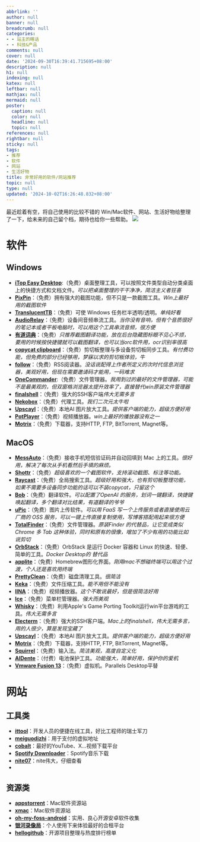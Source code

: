```yaml
---
abbrlink: ''
author: null
banner: null
breadcrumb: null
categories:
- - 站主的瞎话
- - 科技&产品
comments: null
cover: null
date: '2024-09-30T16:39:41.715695+08:00'
description: null
h1: null
indexing: null
katex: null
leftbar: null
mathjax: null
mermaid: null
poster:
  caption: null
  color: null
  headline: null
  topic: null
references: null
rightbar: null
sticky: null
tags:
- 推荐
- 软件
- 网站
- 生活好物
title: 非常好用的软件/网站推荐
topic: null
type: null
updated: '2024-10-02T16:26:48.832+08:00'
---
```

最近趁着有空，将自己使用的比较不错的 Win/Mac软件、网站、生活好物给整理了一下，给未来的自己留个档，期待也给你一些帮助。
![](https://cdn.jsdelivr.net/gh/shangy1yi/picx-images-hosting@master/image.1ovem4027t.png)

# 软件

## Windows

* [**iTop Easy Desktop**](https://www.itopvpn.com/itop-easy-desktop?name=ied&ver=2.6.0.8&lan=&insur=other&to=homepage):（免费）桌面整理工具，可以按照文件类型自动分类桌面上的快捷方式和文档文件。*可以把桌面整理的干干净净，简洁主义者狂喜*
* [**PixPin**](https://pixpinapp.com/start/quick-start)：（免费）拥有强大的截图功能，但不只是一款截图工具。*Win上最好用的截图软件*
* [**TranslucentTB**](https://translucenttb.github.io/)：（免费）可使 Windows 任务栏半透明/透明。*单纯好看*
* [**AudioRelay**](https://audiorelay.net/)：（免费）设备间音频串流工具。*当你没有音响，但有个音质很好的笔记本或者平板电脑时，可以用这个工具串流音频，很方便*
* [**有道词典**](https://fanyi.youdao.com/download-Windows?keyfrom=fanyiweb_navigation)：（免费）*只推荐截图翻译功能，放在后台隐藏图标眼不见心不烦，要用的时候按快捷键就可以截图翻译，也可以当orc软件用，ocr识别率很高*
* [**copycat clipboard**](https://www.entilitystudio.com/copycat-clipboard?ref=producthunt)：（免费）剪切板整理与多设备剪切板同步工具。*有付费功能，但免费的部分已经够用，梦寐以求的剪切板体验，牛*
* [**follow**](https://app.follow.is/)：（免费）RSS阅读器。*没话说配得上作者所定义的次时代信息浏览器，美观好用，但现在需要邀请码才能用，一码难求*
* [**OneCommander**](https://onecommander.com/):（免费）文件管理器。*我用到过的最好的文件管理器，可能不是最美观的，但双窗格浏览器太提升效率了，直接替代win原装文件管理器*
* [**finalshell**](https://finalshell.net/)：（免费）强大的SSH客户端*伟大无需多言*
* [**Nekobox**](https://getnekobox.com/en/)：（免费）代理工具。*我们二次元太牛啦*
* [**Upscayl**](https://www.upscayl.org/)：（免费）本地AI 图片放大工具。*提供客户端的能力，超级方便好用*
* [**PotPlayer**](https://potplayer.org/en/)：（免费）视频播放器。*win上最好的播放器没有之一*
* [**Motrix**](https://motrix.app/)：（免费）下载器，支持HTTP, FTP, BitTorrent, Magnet等。

## MacOS

* [**MessAuto**](https://github.com/LeeeSe/MessAuto)：（免费）接收手机短信验证码并自动回填到 Mac 上的工具。*很好用，解决了每次从手机看然后手填的麻烦。*
* [**Shottr**](https://shottr.cc/)：（免费）*超级喜欢的一个截图软件，支持滚动截图、标注等功能。*
* [**Raycast**](https://www.raycast.com/)：（免费）全局搜索工具。*超级好用和强大，也有剪切板整理功能，如果不需要多设备同步功能的话可以不装copycat，只留这个*
* [**Bob**](https://bobtranslate.com/)：（免费）翻译软件。*可以配置了OpenAI 的服务，划词一键翻译，快捷键唤起翻译，多个翻译对比结果，有道翻译的爷爷*
* [**uPic**](https://github.com/gee1k/uPic)：（免费）图片上传软件。*可以用 FaaS 写一个上传服务或者直接使用云厂商的 OSS 服务，可以一键上传直接复制使用，写博客搭配用起来很方便*
* [**TotalFinder**](https://totalfinder.binaryage.com/)：（免费）文件管理器。*原装Finder 的代替品，让它变成类似 Chrome 多 Tab 这种体验，同时和原有的很像，增加了不少有用的功能比如说剪切*
* [**OrbStack**](https://orbstack.dev/)：（免费）OrbStack 是运行 Docker 容器和 Linux 的快速、轻便、简单的工具。*Docker Desktop的 替代品*
* [**applite**](https://aerolite.dev/applite)：（免费）Homebrew图形化界面。*刚用mac不想碰终端可以用这个过渡，个人还是喜欢用终端*
* [**PrettyClean**](https://www.prettyclean.cc/zh)：（免费）磁盘清理工具。*很简洁*
* [**Keka**](https://www.keka.io/en/)：（免费）文件压缩工具。*能不用但不能没有*
* [**IINA**](https://iina.io/)：（免费）视频播放器。*这个不敢说最好，但是很简洁好用*
* [**Ice**](https://github.com/jordanbaird/Ice)：（免费）菜单栏管理器。*强大而美观*
* [**Whisky**](https://getwhisky.app/)：（免费）利用Apple's Game Porting Toolkit运行win平台游戏的工具。*伟大无需多言*
* [**Electerm**](https://apps.apple.com/us/app/serverbox/id1586449703)：（免费）强大的SSH客户端。*Mac上的finalshell，伟大无需多言，用的人很少，算是发现宝藏了*
* [**Upscayl**](https://www.upscayl.org/)：（免费）本地AI 图片放大工具。*提供客户端的能力，超级方便好用*
* [**Motrix**](https://motrix.app/)：（免费）下载器，支持HTTP, FTP, BitTorrent, Magnet等。
* [**Squirrel**](https://github.com/rime/squirrel)：（免费）输入法。*简洁美观，高度自定义化*
* [**AIDente**](https://apphousekitchen.com/)：（付费）电池保护工具。*功能强大，简单好用，保护你的爱机*
* [ **Vmware Fusion 13**](https://blogs.vmware.com/teamfusion/2024/05/fusion-pro-now-available-free-for-personal-use.html)：（免费）虚拟机。Parallels Desktop平替

# 网站

## 工具类

* [**ittool**](https://it-tools.tech/)：开发人员的便捷在线工具，好比工程师的瑞士军刀
* [**meiguodizhi**](https://www.meiguodizhi.com/)：用于支付的虚拟地址
* [**cobalt**](https://cobalt.tools/)：最好的YouTube、X...视频下载平台
* [**Spotify Downloader**](https://spotifydown.com/)：Spotify音乐下载
* [**nite07**](https://software.nite07.com/)：nite伟大，仔细查看
* 

## 资源类

* [**appstorrent**](https://appstorrent.ru/)：Mac软件资源站
* [**xmac**](https://xmac.app/)：Mac软件资源站
* [**oh-my-foss-android**](https://github.com/xlucn/oh-my-foss-android)：实用、良心开源安卓软件收集
* [**银河录像局**](https://nf.video/)：个人使用下来体验最好的合租平台
* [**hellogithub**](https://hellogithub.com/)：开源项目整理与热度排行榜单

